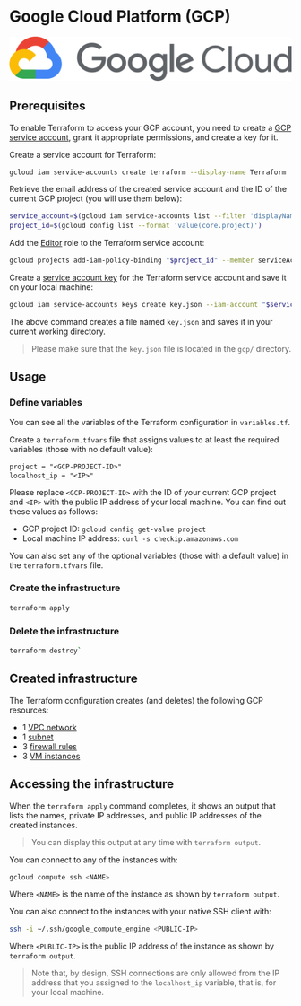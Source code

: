 # Google Cloud Platform (GCP)

![GCP](../assets/gcp.png)

## Prerequisites

To enable Terraform to access your GCP account, you need to create a [GCP service account](https://cloud.google.com/iam/docs/service-accounts), grant it appropriate permissions, and create a key for it.

Create a service account for Terraform:

```bash
gcloud iam service-accounts create terraform --display-name Terraform
```

Retrieve the email address of the created service account and the ID of the current GCP project (you will use them below):

```bash
service_account=$(gcloud iam service-accounts list --filter 'displayName:Terraform' --format 'value(email)')
project_id=$(gcloud config list --format 'value(core.project)')
```

Add the [Editor](https://console.cloud.google.com/iam-admin/roles/details/roles%3Ceditor) role to the Terraform service account:

```bash
gcloud projects add-iam-policy-binding "$project_id" --member serviceAccount:"$service_account" --role roles/editor
```

Create a [service account key](https://cloud.google.com/iam/docs/reference/rest/v1/projects.serviceAccounts.keys) for the Terraform service account and save it on your local machine:

```bash
gcloud iam service-accounts keys create key.json --iam-account "$service_account"
```

The above command creates a file named `key.json` and saves it in your current working directory.

> Please make sure that the `key.json` file is located in the `gcp/` directory.

## Usage

### Define variables

You can see all the variables of the Terraform configuration in `variables.tf`.

Create a `terraform.tfvars` file that assigns values to at least the required variables (those with no default value):

```
project = "<GCP-PROJECT-ID>"
localhost_ip = "<IP>"
```

Please replace `<GCP-PROJECT-ID>` with the ID of your current GCP project and `<IP>` with the public IP address of your local machine. You can find out these values as follows:

- GCP project ID: `gcloud config get-value project`
- Local machine IP address: `curl -s checkip.amazonaws.com`

You can also set any of the optional variables (those with a default value) in the `terraform.tfvars` file.

### Create the infrastructure

```bash
terraform apply
```

### Delete the infrastructure

```bash
terraform destroy`
```
## Created infrastructure

The Terraform configuration creates (and deletes) the following GCP resources:

- 1 [VPC network](https://cloud.google.com/vpc/docs/vpc)
- 1 [subnet](https://cloud.google.com/vpc/docs/vpc#vpc_networks_and_subnets)
- 3 [firewall rules](https://cloud.google.com/vpc/docs/firewalls)
- 3 [VM instances](https://cloud.google.com/compute/docs/instances)

## Accessing the infrastructure

When the `terraform apply` command completes, it shows an output that lists the names, private IP addresses, and public IP addresses of the created instances.

> You can display this output at any time with `terraform output`.

You can connect to any of the instances with:

```bash
gcloud compute ssh <NAME>
```

Where `<NAME>` is the name of the instance as shown by `terraform output`.

You can also connect to the instances with your native SSH client with:

```bash
ssh -i ~/.ssh/google_compute_engine <PUBLIC-IP>
```

Where `<PUBLIC-IP>` is the public IP address of the instance as shown by `terraform output`.

> Note that, by design, SSH connections are only allowed from the IP address that you assigned to the `localhost_ip` variable, that is, for your local machine.
